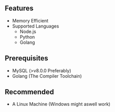 ## Features

- Memory Efficient
- Supported Languages
  - Node.js
  - Python
  - Golang

## Prerequisites

- MySQL (>v8.0.0 Preferably)
- Golang (The Compiler Toolchain)

## Recommended

- A Linux Machine (Windows might aswell work)
